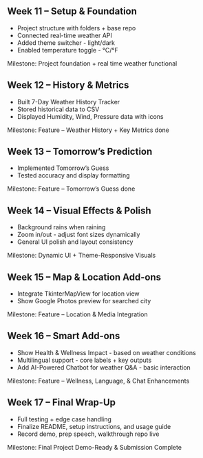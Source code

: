 ## Week 11 – Setup & Foundation

- Project structure with folders + base repo
- Connected real-time weather API
- Added theme switcher - light/dark
- Enabled temperature toggle - °C/°F

Milestone: Project foundation + real time weather functional


## Week 12 – History & Metrics

- Built 7-Day Weather History Tracker
- Stored historical data to CSV
- Displayed Humidity, Wind, Pressure data with icons

Milestone: Feature – Weather History + Key Metrics done


## Week 13 – Tomorrow’s Prediction

- Implemented Tomorrow’s Guess
- Tested accuracy and display formatting

Milestone: Feature – Tomorrow’s Guess done


## Week 14 – Visual Effects & Polish

- Background rains when raining
- Zoom in/out - adjust font sizes dynamically
- General UI polish and layout consistency

Milestone: Dynamic UI + Theme-Responsive Visuals


## Week 15 – Map & Location Add-ons

- Integrate TkinterMapView for location view
- Show Google Photos preview for searched city

Milestone: Feature – Location & Media Integration

## Week 16 – Smart Add-ons

- Show Health & Wellness Impact - based on weather conditions
- Multilingual support - core labels + key outputs
- Add AI-Powered Chatbot for weather Q&A - basic interaction

Milestone: Feature – Wellness, Language, & Chat Enhancements

## Week 17 – Final Wrap-Up

- Full testing + edge case handling
- Finalize README, setup instructions, and usage guide
- Record demo, prep speech, walkthrough repo live

Milestone: Final Project Demo-Ready & Submission Complete

